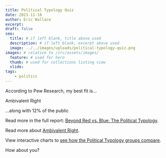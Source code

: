 ```yaml
---
title: Political Typology Quiz
date: 2021-11-18
author: Eric Wallace
excerpt:
draft: false
seo:
  title: # if left blank, title above used
  description: # if left blank, excerpt above used
  image: ../../images/uploads/political-typology-quiz.png
images: # relative to /src/assets/images/
  feature: # used for hero
  thumb: # used for collections listing view
  slide:
tags:
    - politics
---
```

According to Pew Research, my best fit is...

Ambivalent Right

...along with 12% of the public

Read more in the full report: [Beyond Red vs. Blue: The Political Typology](https://www.pewresearch.org/politics/2021/11/09/beyond-red-vs-blue-the-political-typology/).

Read more about [Ambivalent Right](https://www.pewresearch.org/politics/2021/11/09/ambivalent-right/).

View interactive charts to [see how the Political Typology groups compare](https://www.pewresearch.org/politics/interactives/political-typology-comparison-2021/).

How about you?
